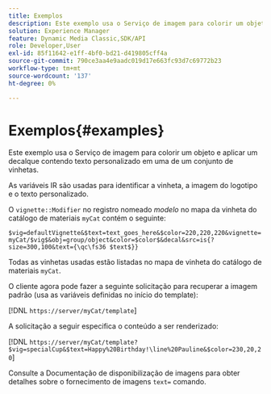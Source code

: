 ```yaml
---
title: Exemplos
description: Este exemplo usa o Serviço de imagem para colorir um objeto e aplicar um decalque contendo texto personalizado em uma de um conjunto de vinhetas.
solution: Experience Manager
feature: Dynamic Media Classic,SDK/API
role: Developer,User
exl-id: 85f11642-e1ff-4bf0-bd21-d419805cff4a
source-git-commit: 790ce3aa4e9aadc019d17e663fc93d7c69772b23
workflow-type: tm+mt
source-wordcount: '137'
ht-degree: 0%

---
```


# Exemplos{#examples}

Este exemplo usa o Serviço de imagem para colorir um objeto e aplicar um decalque contendo texto personalizado em uma de um conjunto de vinhetas.

As variáveis IR são usadas para identificar a vinheta, a imagem do logotipo e o texto personalizado.

O `vignette::Modifier` no registro nomeado *modelo* no mapa da vinheta do catálogo de materiais `myCat` contém o seguinte:

`$vig=defaultVignette&$text=text_goes_here&$color=220,220,220&vignette=myCat/$vig$&obj=group/object&color=$color$&decal&src=is{?size=300,100&text={\qc\fs36 $text$}}`

Todas as vinhetas usadas estão listadas no mapa de vinheta do catálogo de materiais `myCat`.

O cliente agora pode fazer a seguinte solicitação para recuperar a imagem padrão (usa as variáveis definidas no início do template):

[!DNL `https://server/myCat/template`]

A solicitação a seguir especifica o conteúdo a ser renderizado:

[!DNL `https://server/myCat/template?$vig=specialCup&$text=Happy%20Birthday!\line%20Pauline&$color=230,20,20`]

Consulte a Documentação de disponibilização de imagens para obter detalhes sobre o fornecimento de imagens `text=` comando.
